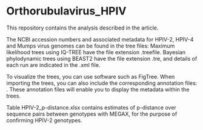 # Orthorubulavirus_HPIV
This repository contains the analysis described in the article.

The NCBI accession numbers and associated metadata for HPIV-2, HPIV-4 and Mumps virus genomes can be found in the tree files:
Maximum likelihood trees using IQ-TREE have the file extension .treefile.
Bayesian phylodynamic trees using BEAST2 have the file extension .tre, and details of each run are indicated in the .xml file.

To visualize the trees, you can use software such as FigTree. When importing the trees, you can also include the corresponding annotation files: . These annotation files will enable you to display the metadata within the trees.

Table HPIV-2_p-distance.xlsx contains estimates of p-distance over sequence pairs between genotypes with MEGAX, for the purpose of confirming HPIV-2 genotypes.
